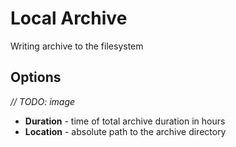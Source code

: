 # Local Archive

Writing archive to the filesystem

## Options

_// TODO: image_

- **Duration** - time of total archive duration in hours
- **Location** - absolute path to the archive directory
